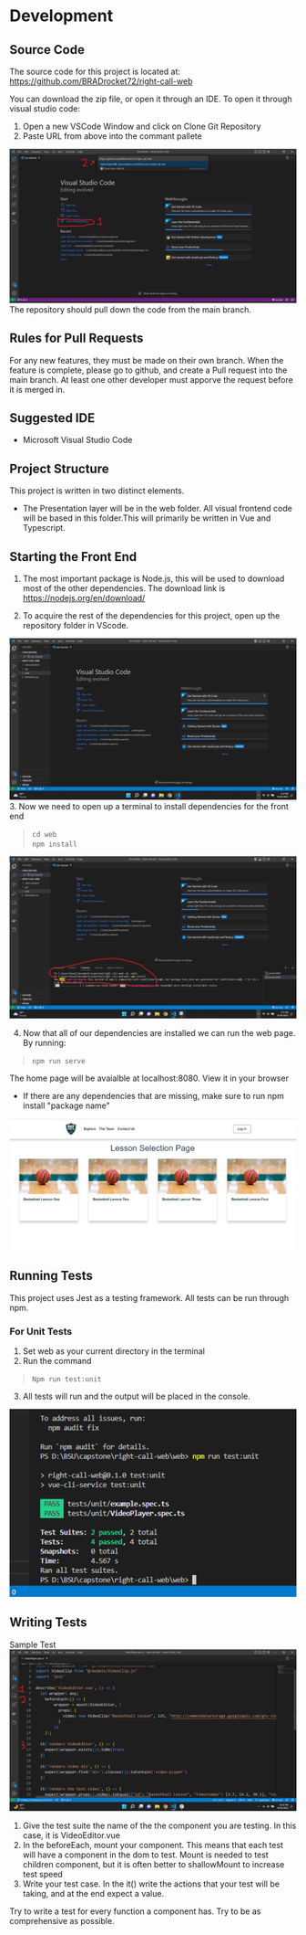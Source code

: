 # Development
## Source Code
The source code for this project is located at:<br>
 <a href="https://github.com/BRADrocket72/right-call-web">https://github.com/BRADrocket72/right-call-web</a>

 You can download the zip file, or open it through an IDE. To open it through visual studio code:<br>
 1. Open a new VSCode Window and click on Clone Git Repository
 2. Paste URL from above into the commant pallete
<img src='./Assets/clone_repo_dev.png' alt="Cloning repository through VS Code">
 The repository should pull down the code from the main branch.<br>

 ## Rules for Pull Requests
 For any new features, they must be made on their own branch. When the feature is complete, please go to github, and create a Pull request into the main branch. At least one other developer must apporve the request before it is merged in.


## Suggested IDE
-  Microsoft Visual Studio Code 

## Project Structure
This project is written in two distinct elements.
- The Presentation layer will be in the web folder. All visual frontend code will be based in this folder.This will primarily be written in Vue and Typescript.

## Starting the Front End
1. The most important package is Node.js, this will be used to download most of the other dependencies. The download link is https://nodejs.org/en/download/

2. To acquire the rest of the dependencies for this project, open up the repository folder in VScode.

<img src ="../Documentation\Assets\open_in_vscode.png" alt="Folder open in VsCode" >
3. Now we need to open up a terminal to install dependencies for the front end

>`cd web`<br>
`npm install`

<img src="../Documentation\Assets\install_deps.png" alt="deps installed">

4. Now that all of our dependencies are installed we can run the web page.<br>
By running:<br>
>`npm run serve`

The home page will be avaialble at localhost:8080. View it in your browser<br>
- If there are any dependencies that are missing, make sure to run npm install "package name"
<img src = "..\Documentation\Assets\home_page.png" alt="home page">


## Running Tests
This project uses Jest as a testing framework. All tests can be run through npm.
 ### For Unit Tests
 1. Set web as your current directory in the terminal
 2. Run the command <br>
 >`Npm run test:unit`<br>
 3. All tests will run and the output will be placed in the console.
<img src="../Documentation\Assets\console_after_tests.png" alt="console after tests">

## Writing Tests
Sample Test
<img src="../Documentation\Assets\writing_test_sample.png" alt= "writing test sample"><br>
1. Give the test suite the name of the the component you are testing. In this case, it is VideoEditor.vue
2. In the beforeEach, mount your component. This means that each test will have a component in the dom to test. Mount is needed to test children component, but it is often better to shallowMount to increase test speed
3. Write your test case. In the it() write the actions that your test will be taking, and at the end expect a value.

Try to write a test for every function a component has. Try to be as comprehensive as possible.